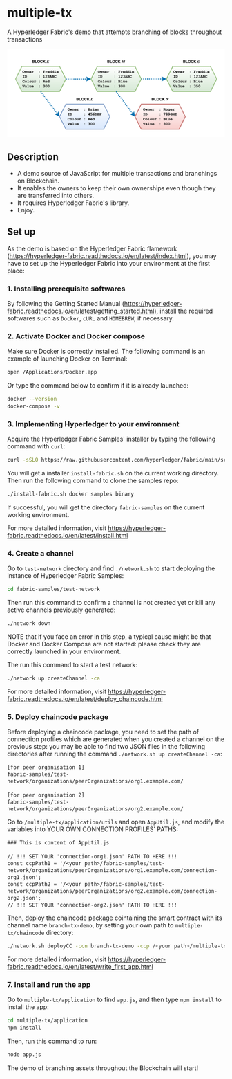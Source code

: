 # multiple-tx

A Hyperledger Fabric's demo that attempts branching of blocks throughout transactions

![readme anim 1](image/multiple-tx_demo.png)

## Description

* A demo source of JavaScript for multiple transactions and branchings on Blockchain.
* It enables the owners to keep their own ownerships even though they are transferred into others.
* It requires Hyperledger Fabric's library.
* Enjoy.

## Set up

As the demo is based on the Hyperledger Fabric flamework (https://hyperledger-fabric.readthedocs.io/en/latest/index.html), you may have to set up the Hyperledger Fabric into your environment at the first place:

### 1. Installing prerequisite softwares

By following the Getting Started Manual (https://hyperledger-fabric.readthedocs.io/en/latest/getting_started.html), install the required softwares such as `Docker`, `cURL` and `HOMEBREW`, if necessary.

### 2. Activate Docker and Docker compose

Make sure Docker is correctly installed. The following command is an example of launching Docker on Terminal:

``` bash
open /Applications/Docker.app
```

Or type the command below to confirm if it is already launched:

``` bash
docker --version
docker-compose -v  
```

### 3. Implementing Hyperledger to your environment

Acquire the Hyperledger Fabric Samples' installer by typing the following command with `curl`:

``` bash
curl -sSLO https://raw.githubusercontent.com/hyperledger/fabric/main/scripts/install-fabric.sh && chmod +x install-fabric.sh
```

You will get a installer `install-fabric.sh` on the current working directory. Then run the following command to clone the samples repo:

``` bash
./install-fabric.sh docker samples binary
```
If successful, you will get the directory `fabric-samples` on the current working environment.

For more detailed information, visit https://hyperledger-fabric.readthedocs.io/en/latest/install.html

### 4. Create a channel

Go to `test-network` directory and find `./network.sh` to start deploying the instance of Hyperledger Fabric Samples:

``` bash
cd fabric-samples/test-network
```

Then run this command to confirm a channel is not created yet or kill any active channels previously generated:

``` bash
./network down
```

NOTE that if you face an error in this step, a typical cause might be that Docker and Docker Compose are not started: please check they are correctly launched in your environment.

The run this command to start a test network:

``` bash
./network up createChannel -ca
```

For more detailed information, visit https://hyperledger-fabric.readthedocs.io/en/latest/deploy_chaincode.html

### 5. Deploy chaincode package

Before deploying a chaincode package, you need to set the path of connection profiles which are generated when you created a channel on the previous step: you may be able to find two JSON files in the following directories after running the command `./network.sh up createChannel -ca`:

```
[for peer organisation 1] 
fabric-samples/test-network/organizations/peerOrganizations/org1.example.com/

[for peer organisation 2]
fabric-samples/test-network/organizations/peerOrganizations/org2.example.com/
```

Go to `/multiple-tx/application/utils` and open `AppUtil.js`, and modify the variables into YOUR OWN CONNECTION PROFILES' PATHS:

```
### This is content of AppUtil.js

// !!! SET YOUR 'connection-org1.json' PATH TO HERE !!!
const ccpPath1 = '/<your path>/fabric-samples/test-network/organizations/peerOrganizations/org1.example.com/connection-org1.json';
const ccpPath2 = '/<your path>/fabric-samples/test-network/organizations/peerOrganizations/org2.example.com/connection-org2.json';
// !!! SET YOUR 'connection-org2.json' PATH TO HERE !!!
```

Then, deploy the chaincode package cointaining the smart contract with its channel name `branch-tx-demo`, by setting your own path to `multiple-tx/chaincode` directory:

``` bash
./network.sh deployCC -ccn branch-tx-demo -ccp /<your path>/multiple-tx/chaincode/ -ccl javascript
```

For more detailed information, visit https://hyperledger-fabric.readthedocs.io/en/latest/write_first_app.html

### 7. Install and run the app

Go to `multiple-tx/application` to find `app.js`, and then type `npm install` to install the app:

``` bash
cd multiple-tx/application
npm install
```

Then, run this command to run:

``` bash
node app.js
```

The demo of branching assets throughout the Blockchain will start!

